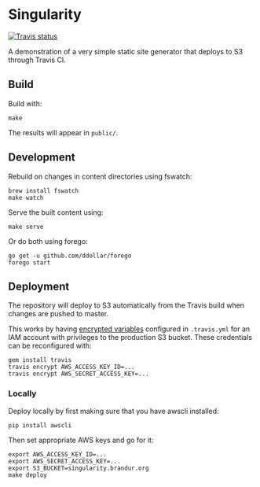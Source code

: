 # Singularity

[![Travis status](https://travis-ci.org/brandur/singularity.svg?branch=master)](https://travis-ci.org/brandur/singularity)

A demonstration of a very simple static site generator that deploys to S3
through Travis CI.

## Build

Build with:

    make

The results will appear in `public/`.

## Development

Rebuild on changes in content directories using fswatch:

    brew install fswatch
    make watch

Serve the built content using:

    make serve

Or do both using forego:

    go get -u github.com/ddollar/forego
    forego start

## Deployment

The repository will deploy to S3 automatically from the Travis build when
changes are pushed to master.

This works by having [encrypted variables][travis-encrypted] configured in
`.travis.yml` for an IAM account with privileges to the production S3 bucket.
These credentials can be reconfigured with:

    gem install travis
    travis encrypt AWS_ACCESS_KEY_ID=...
    travis encrypt AWS_SECRET_ACCESS_KEY=...

### Locally

Deploy locally by first making sure that you have awscli installed:

    pip install awscli

Then set appropriate AWS keys and go for it:

    export AWS_ACCESS_KEY_ID=...
    export AWS_SECRET_ACCESS_KEY=...
    export S3_BUCKET=singularity.brandur.org
    make deploy

[travis-encrypted]: https://docs.travis-ci.com/user/environment-variables/#Encrypted-Variables
